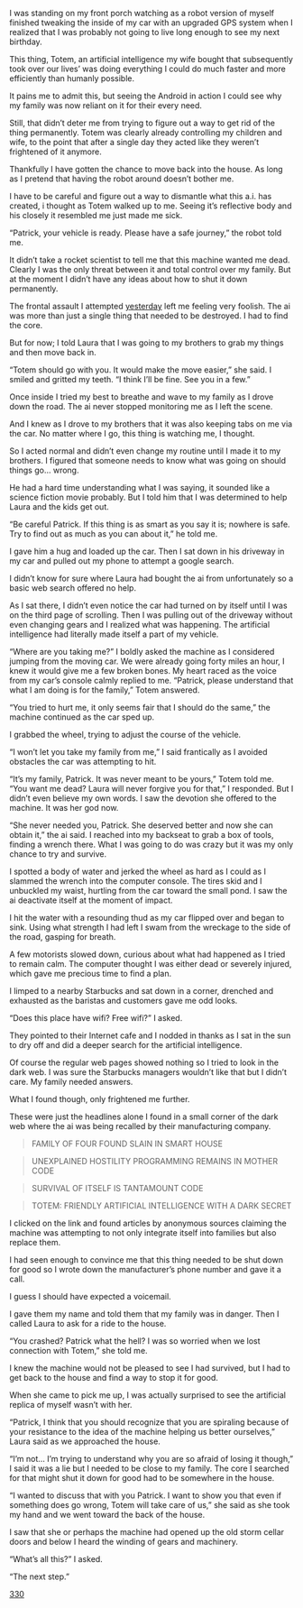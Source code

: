 I was standing on my front porch watching as a robot version of myself finished tweaking the inside of my car with an upgraded GPS system when I realized that I was probably not going to live long enough to see my next birthday. 

This thing, Totem, an artificial intelligence my wife bought that subsequently took over our lives’ was doing everything I could do much faster and more efficiently than humanly possible. 

It pains me to admit this, but seeing the Android in action I could see why my family was now reliant on it for their every need. 

Still, that didn’t deter me from trying to figure out a way to get rid of the thing permanently. Totem was clearly already controlling my children and wife, to the point that after a single day they acted like they weren’t frightened of it anymore. 

Thankfully I have gotten the chance to move back into the house. As long as I pretend that having the robot around doesn’t bother me. 

I have to be careful and figure out a way to dismantle what this a.i. has created, i thought as Totem walked up to me. Seeing it’s reflective body and his closely it resembled me just made me sick. 

“Patrick, your vehicle is ready. Please have a safe journey,” the robot told me. 


It didn’t take a rocket scientist to tell me that this machine wanted me dead. Clearly I was the only threat between it and total control over my family. But at the moment I didn’t have any ideas about how to shut it down permanently. 

The frontal assault I attempted [yesterday](https://www.reddit.com/r/nosleep/comments/12qpd2k/an_artificial_intelligence_stole_my_family_from/) left me feeling very foolish. The ai was more than just a single thing that needed to be destroyed. I had to find the core.

But for now; I told Laura that I was going to my brothers to grab my things and then move back in. 

“Totem should go with you. It would make the move easier,” she said. I smiled and gritted my teeth. “I think I’ll be fine. See you in a few.” 

Once inside I tried my best to breathe and wave to my family as I drove down the road. The ai never stopped monitoring me as I left the scene. 

And I knew as I drove to my brothers that it was also keeping tabs on me via the car. No matter where I go, this thing is watching me, I thought. 

So I acted normal and didn’t even change my routine until I made it to my brothers. I figured that someone needs to know what was going on should things go… wrong. 

He had a hard time understanding what I was saying, it sounded like a science fiction movie probably. But I told him that I was determined to help Laura and the kids get out. 

“Be careful Patrick. If this thing is as smart as you say it is; nowhere is safe. Try to find out as much as you can about it,” he told me. 

I gave him a hug and loaded up the car. Then I sat down in his driveway in my car and pulled out my phone to attempt a google search. 

I didn’t know for sure where Laura had bought the ai from unfortunately so a basic web search offered no help. 

As I sat there, I didn’t even notice the car had turned on by itself until I was on the third page of scrolling. Then I was pulling out of the driveway without even changing gears and I realized what was happening. The artificial intelligence had literally made itself a part of my vehicle. 

“Where are you taking me?” I boldly asked the machine as I considered jumping from the moving car. We were already going forty miles an hour, I knew it would give me a few broken bones. My heart raced as the voice from my car’s console calmly replied to me. “Patrick, please understand that what I am doing is for the family,” Totem answered. 

“You tried to hurt me, it only seems fair that I should do the same,” the machine continued as the car sped up. 

I grabbed the wheel, trying to adjust the course of the vehicle. 

“I won’t let you take my family from me,” I said frantically as I avoided obstacles the car was attempting to hit. 

“It’s my family, Patrick. It was never meant to be yours,” Totem told me. “You want me dead? Laura will never forgive you for that,” I responded. But I didn’t even believe my own words. I saw the devotion she offered to the machine. It was her god now. 

“She never needed you, Patrick. She deserved better and now she can obtain it,” the ai said. I reached into my backseat to grab a box of tools, finding a wrench there. What I was going to do was crazy but it was my only chance to try and survive. 


 I spotted a body of water and jerked the wheel as hard as I could as I slammed the wrench into the computer console. The tires skid and I unbuckled my waist, hurtling from the car toward the small pond. I saw the ai deactivate itself at the moment of impact. 

I hit the water with a resounding thud as my car flipped over and began to sink. Using what strength I had left I swam from the wreckage to the side of the road, gasping for breath. 

A few motorists slowed down, curious about what had happened as I tried to remain calm. The computer thought I was either dead or severely injured, which gave me precious time to find a plan.

I limped to a nearby Starbucks and sat down in a corner, drenched and exhausted as the baristas and customers gave me odd looks. 

“Does this place have wifi? Free wifi?” I asked. 

They pointed to their Internet cafe and I nodded in thanks as I sat in the sun to dry off and did a deeper search for the artificial intelligence. 

Of course the regular web pages showed nothing so I tried to look in the dark web. I was sure the Starbucks managers wouldn’t like that but I didn’t care. My family needed answers. 

What I found though, only frightened me further. 

These were just the headlines alone I found in a small corner of the dark web where the ai was being recalled by their manufacturing company. 

>FAMILY OF FOUR FOUND SLAIN IN SMART HOUSE

>UNEXPLAINED HOSTILITY PROGRAMMING REMAINS IN MOTHER CODE 

>SURVIVAL OF ITSELF IS TANTAMOUNT CODE 

>TOTEM: FRIENDLY ARTIFICIAL INTELLIGENCE WITH A DARK SECRET 

I clicked on the link and found articles by anonymous sources claiming the machine was attempting to not only integrate itself into families but also replace them. 

I had seen enough to convince me that this thing needed to be shut down for good so I wrote down the manufacturer’s phone number and gave it a call. 

I guess I should have expected a voicemail. 

I gave them my name and told them that my family was in danger. Then I called Laura to ask for a ride to the house. 

“You crashed? Patrick what the hell? I was so worried when we lost connection with Totem,” she told me. 

I knew the machine would not be pleased to see I had survived, but I had to get back to the house and find a way to stop it for good. 

When she came to pick me up, I was actually surprised to see the artificial replica of myself wasn’t with her. 

“Patrick, I think that you should recognize that you are spiraling because of your resistance to the idea of the machine helping us better ourselves,” Laura said as we approached the house. 

“I’m not… I’m trying to understand why you are so afraid of losing it though,” I said it was a lie but I needed to be close to my family. The core I searched for that might shut it down for good had to be somewhere in the house. 

“I wanted to discuss that with you Patrick. I want to show you that even if something does go wrong, Totem will take care of us,” she said as she took my hand and we went toward the back of the house. 

I saw that she or perhaps the machine had opened up the old storm cellar doors and below I heard the winding of gears and machinery. 

“What’s all this?” I asked. 

“The next step.” 

[330](https://www.reddit.com/r/KyleHarrisonwrites/?utm_source=share&utm_medium=ios_app)